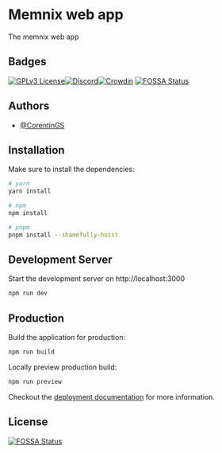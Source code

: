# Memnix web app

The memnix web app


## Badges

[![GPLv3 License](https://img.shields.io/badge/License-GPL%20v3-yellow.svg)](https://opensource.org/licenses/)[![Discord](https://img.shields.io/discord/560798438099255296?style=flat-square)](https://discord.gg/de4hY4VEkJ)[![Crowdin](https://badges.crowdin.net/memnix-web/localized.svg)](https://crowdin.com/project/memnix-web)
[![FOSSA Status](https://app.fossa.com/api/projects/git%2Bgithub.com%2Fmemnix%2Fmemnix-webapp.svg?type=shield)](https://app.fossa.com/projects/git%2Bgithub.com%2Fmemnix%2Fmemnix-webapp?ref=badge_shield)


## Authors

- [@CorentinGS](https://github.com/CorentinGS)


## Installation

Make sure to install the dependencies:

```bash
# yarn
yarn install

# npm
npm install

# pnpm
pnpm install --shamefully-hoist
```

## Development Server

Start the development server on http://localhost:3000

```bash
npm run dev
```

## Production

Build the application for production:

```bash
npm run build
```

Locally preview production build:

```bash
npm run preview
```

Checkout the [deployment documentation](https://v3.nuxtjs.org/docs/deployment) for more information.


## License
[![FOSSA Status](https://app.fossa.com/api/projects/git%2Bgithub.com%2Fmemnix%2Fmemnix-webapp.svg?type=large)](https://app.fossa.com/projects/git%2Bgithub.com%2Fmemnix%2Fmemnix-webapp?ref=badge_large)